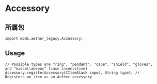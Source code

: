 # Accessory

## 所属包

```zenscript
import mods.aether_legacy.Accessory;
```
## Usage

```zenscript
// Possible types are "ring", "pendant", "cape", "shield", "gloves", and "miscellaneous" (case insensitive)
Accessory.registerAccessory(IItemStack input, String type); // Registers an item as an Aether accessory
```
